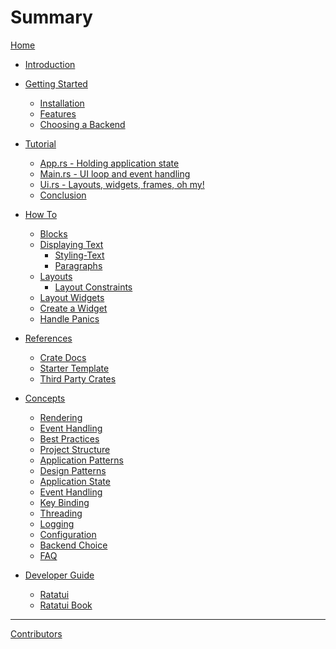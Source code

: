 # Summary

[Home](./README.md)

- [Introduction](./ch00-00-introduction.md)

- [Getting Started](./getting-started/getting-started.md)

  - [Installation](./getting-started/installation.md)
  - [Features](./getting-started/features.md)
  - [Choosing a Backend]()

- [Tutorial](./tutorial/README.md)

  - [App.rs - Holding application state](./tutorial/app.md)
  - [Main.rs - UI loop and event handling](./tutorial/main.md)
  - [Ui.rs - Layouts, widgets, frames, oh my!](./tutorial/ui.md)
  - [Conclusion](./tutorial/closing_thoughts.md)

- [How To]()

  - [Blocks]()
  - [Displaying Text]()
    - [Styling-Text]()
    - [Paragraphs]()
  - [Layouts]()
    - [Layout Constraints]()
  - [Layout Widgets]()
  - [Create a Widget]()
  - [Handle Panics]()

- [References]()

  - [Crate Docs]()
  - [Starter Template]()
  - [Third Party Crates]()

- [Concepts]()

  - [Rendering]()
  - [Event Handling](./concepts/event_handling.md)
  - [Best Practices]()
  - [Project Structure]()
  - [Application Patterns]()
  - [Design Patterns]()
  - [Application State]()
  - [Event Handling]()
  - [Key Binding]()
  - [Threading]()
  - [Logging]()
  - [Configuration]()
  - [Backend Choice]()
  - [FAQ](./concepts/faq.md)

- [Developer Guide]()

  - [Ratatui]()
  - [Ratatui Book](./developer-guide/book.md)

---

[Contributors](contributors.md)
